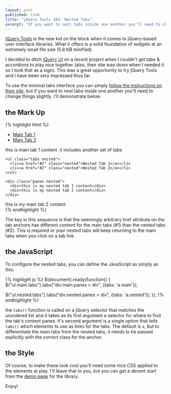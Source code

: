```yaml
---
layout: post
published: true
title: "jQuery Tools 101: Nested Tabs"
excerpt: "If you want to nest tabs inside one another you'll need to change things slightly. I demonstrate in this post."
---
```


[jQuery Tools][1] is the new kid on the block when it comes to jQuery-based user interface libraries. What it offers is a solid foundation of widgets at an extremely small file size (5.8 KB minified).

I decided to ditch [jQuery UI][2] on a recent project when I couldn't get tabs & accordions to play nice together (also, their site was down when I needed it so I took that as a sign). This was a great opportunity to try jQuery Tools and I have been very impressed thus far.

To use the minimal tabs interface you can simply [follow the instructions on their site][3], but if you want to nest tabs inside one another you'll need to change things slightly. I'll demonstrate below:

## the Mark Up

{% highlight html %}
<ul class="tabs main">
  <li><a href="#1" class="main">Main Tab 1</a></li>
  <li><a href="#1" class="main">Main Tab 2</a></li>
</ul>

<div class="panes main">
  <div>this is main tab 1 content. it includes another set of tabs

    <ul class="tabs nested">
      <li><a href="#2" class="nested">Nested Tab 1</a></li>
      <li><a href="#2" class="nested">Nested Tab 2</a></li>
    </ul>

    <div class="panes nested">
      <div>this is my nested tab 1 content</div>
      <div>this is my nested tab 2 content</div>
    </div>

  </div>
  <div>this is my main tab 2 content</div>
</div>
{% endhighlight %}

The key in this sequence is that the seemingly arbitrary href attribute on the tab anchors has different content for the main tabs (#1) than the nested tabs (#2). This is required or your nested tabs will keep returning to the main tabs when you click on a tab link.

## the JavaScript

To configure the nested tabs, you can define the JavaScript as simply as this:

{% highlight js %}
$(document).ready(function() {
  $("ul.main.tabs").tabs("div.main.panes > div", {tabs: 'a.main'});

  $("ul.nested.tabs").tabs("div.nested.panes > div", {tabs: 'a.nested'});
});
{% endhighlight %}

the `tabs()` function is called on a jQuery selector that matches the unordered list and it takes as its first argument a selector for where to find the tab's content panes. It's second argument is a single option that tells `tabs()` which elements to use as links for the tabs. The default is `a`, but to differentiate the main tabs from the nested tabs, it needs to be passed explicitly with the correct class for the anchor.

## the Style

Of course, to make these look cool you'll need some nice CSS applied to the elements at play. I'll leave that to you, but you can get a decent start from the [demo page][4] for the library.

Enjoy!


[1]: http://flowplayer.org/tools/index.html
[2]: http://jqueryui.com
[3]: http://flowplayer.org/tools/demos/tabs/index.html
[4]: http://flowplayer.org/tools/tabs.html
